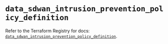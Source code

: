 # `data_sdwan_intrusion_prevention_policy_definition`

Refer to the Terraform Registry for docs: [`data_sdwan_intrusion_prevention_policy_definition`](https://registry.terraform.io/providers/ciscodevnet/sdwan/0.8.0/docs/data-sources/intrusion_prevention_policy_definition).
